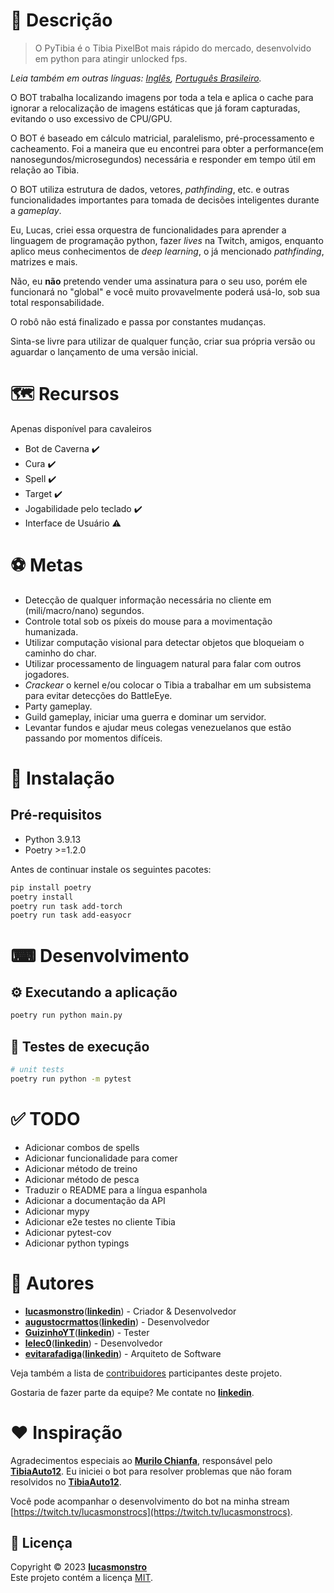# 📝 Descrição
> O PyTibia é o Tibia PixelBot mais rápido do mercado, desenvolvido em python para atingir unlocked fps.

*Leia também em outras línguas: [Inglês](README.md), [Português Brasileiro](README.pt-BR.md).*

O BOT trabalha localizando imagens por toda a tela e aplica o cache para ignorar a relocalização de imagens estáticas que já foram capturadas, evitando o uso excessivo de CPU/GPU.

O BOT é baseado em cálculo matricial, paralelismo, pré-processamento e cacheamento. Foi a maneira que eu encontrei para obter a performance(em nanosegundos/microsegundos) necessária e responder em tempo útil em relação ao Tibia.

O BOT utiliza estrutura de dados, vetores, *pathfinding*, etc. e outras funcionalidades importantes para tomada de decisões inteligentes durante a *gameplay*.

Eu, Lucas, criei essa orquestra de funcionalidades para aprender a linguagem de programação python, fazer *lives* na Twitch, amigos, enquanto aplico meus conhecimentos de *deep learning*, o já mencionado *pathfinding*, matrizes e mais.

Não, eu **não** pretendo vender uma assinatura para o seu uso, porém ele funcionará no "global" e você muito provavelmente poderá usá-lo, sob sua total responsabilidade.

O robô não está finalizado e passa por constantes mudanças.

Sinta-se livre para utilizar de qualquer função, criar sua própria versão ou aguardar o lançamento de uma versão inicial.

# 🗺️ Recursos

Apenas disponível para cavaleiros

- Bot de Caverna :heavy_check_mark:
- Cura :heavy_check_mark:
- Spell :heavy_check_mark:
- Target :heavy_check_mark:
- Jogabilidade pelo teclado :heavy_check_mark:
- Interface de Usuário :warning:

# ⚽ Metas

- Detecção de qualquer informação necessária no cliente em (mili/macro/nano) segundos.
- Controle total sob os píxeis do mouse para a movimentação humanizada.
- Utilizar computação visional para detectar objetos que bloqueiam o caminho do char.
- Utilizar processamento de linguagem natural para falar com outros jogadores.
- *Crackear* o kernel e/ou colocar o Tibia a trabalhar em um subsistema para evitar detecções do BattleEye.
- Party gameplay.
- Guild gameplay, iniciar uma guerra e dominar um servidor.
- Levantar fundos e ajudar meus colegas venezuelanos que estão passando por momentos difíceis.

# 🧰 Instalação

## Pré-requisitos

- Python 3.9.13
- Poetry >=1.2.0

Antes de continuar instale os seguintes pacotes:

```bash
pip install poetry
poetry install
poetry run task add-torch
poetry run task add-easyocr
```

# ⌨ Desenvolvimento

## ⚙ Executando a aplicação

```bash
poetry run python main.py
```

## 🧪 Testes de execução

```bash
# unit tests
poetry run python -m pytest
```

# ✅ TODO

- Adicionar combos de spells
- Adicionar funcionalidade para comer
- Adicionar método de treino
- Adicionar método de pesca
- Traduzir o README para a língua espanhola
- Adicionar a documentação da API
- Adicionar mypy
- Adicionar e2e testes no cliente Tibia
- Adicionar pytest-cov
- Adicionar python typings

# 👷 Autores

- [**lucasmonstro**](http://github.com/lucasmonstro)([**linkedin**](https://www.linkedin.com/in/lucasmonstro/)) - Criador & Desenvolvedor
- [**augustocrmattos**](http://github.com/augustocrmattos)([**linkedin**](https://www.linkedin.com/in/augustocrmattos/)) - Desenvolvedor
- [**GuizinhoYT**](http://github.com/GuizinhoYT)([**linkedin**](https://www.linkedin.com/in/guilherme-gra%C3%A7a-3953231a2/)) - Tester
- [**lelec0**](https://github.com/lelec0)([**linkedin**](https://www.linkedin.com/in/max-miranda/)) - Desenvolvedor
- [**evitarafadiga**](http://github.com/evitarafadiga)([**linkedin**](https://www.linkedin.com/in/lazvsantos/)) - Arquiteto de Software

Veja também a lista de [contribuidores](../../graphs/contributors) participantes deste projeto.

Gostaria de fazer parte da equipe? Me contate no [**linkedin**](https://www.linkedin.com/in/lucasmonstro/).

# ❤️ Inspiração

Agradecimentos especiais ao [**Murilo Chianfa**](https://github.com/MuriloChianfa), responsável pelo [**TibiaAuto12**](https://github.com/MuriloChianfa/TibiaAuto12). Eu iniciei o bot para resolver problemas que não foram resolvidos no [**TibiaAuto12**](https://github.com/MuriloChianfa/TibiaAuto12).

Você pode acompanhar o desenvolvimento do bot na minha stream [https://twitch.tv/lucasmonstrocs](https://twitch.tv/lucasmonstrocs).

## 📝 Licença

Copyright © 2023 [**lucasmonstro**](https://github.com/lucasmonstro)  
Este projeto contém a licença [MIT](https://opensource.org/licenses/MIT).
